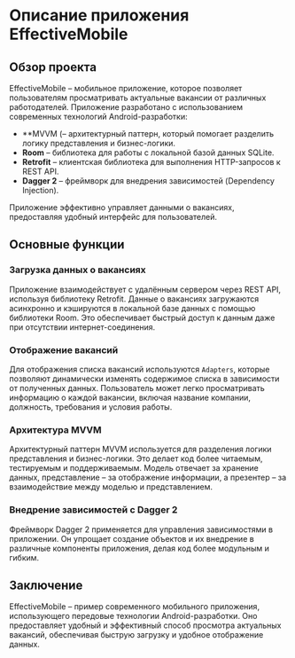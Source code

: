 # Описание приложения EffectiveMobile

## Обзор проекта

EffectiveMobile – мобильное приложение, которое позволяет пользователям просматривать актуальные вакансии от различных работодателей. Приложение разработано с использованием современных технологий Android-разработки:

- **MVVM (– архитектурный паттерн, который помогает разделить логику представления и бизнес-логики.
- **Room** – библиотека для работы с локальной базой данных SQLite.
- **Retrofit** – клиентская библиотека для выполнения HTTP-запросов к REST API.
- **Dagger 2** – фреймворк для внедрения зависимостей (Dependency Injection).

Приложение эффективно управляет данными о вакансиях, предоставляя удобный интерфейс для пользователей.

## Основные функции

### Загрузка данных о вакансиях

Приложение взаимодействует с удалённым сервером через REST API, используя библиотеку Retrofit. Данные о вакансиях загружаются асинхронно и кэшируются в локальной базе данных с помощью библиотеки Room. Это обеспечивает быстрый доступ к данным даже при отсутствии интернет-соединения.

### Отображение вакансий

Для отображения списка вакансий используются `Adapters`, которые позволяют динамически изменять содержимое списка в зависимости от полученных данных. Пользователь может легко просматривать информацию о каждой вакансии, включая название компании, должность, требования и условия работы.

### Архитектура MVVM

Архитектурный паттерн MVVM используется для разделения логики представления и бизнес-логики. Это делает код более читаемым, тестируемым и поддерживаемым. Модель отвечает за хранение данных, представление – за отображение информации, а презентер – за взаимодействие между моделью и представлением.

### Внедрение зависимостей с Dagger 2

Фреймворк Dagger 2 применяется для управления зависимостями в приложении. Он упрощает создание объектов и их внедрение в различные компоненты приложения, делая код более модульным и гибким.

## Заключение

EffectiveMobile – пример современного мобильного приложения, использующего передовые технологии Android-разработки. Оно предоставляет удобный и эффективный способ просмотра актуальных вакансий, обеспечивая быструю загрузку и удобное отображение данных.
